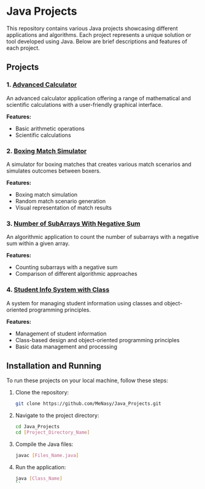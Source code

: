 # Java Projects

This repository contains various Java projects showcasing different applications and algorithms. Each project represents a unique solution or tool developed using Java. Below are brief descriptions and features of each project.

## Projects

### 1. [Advanced Calculator](https://github.com/MeNasy/Java_Projects/tree/main/Advanced_Calculator)

An advanced calculator application offering a range of mathematical and scientific calculations with a user-friendly graphical interface.

**Features:**
- Basic arithmetic operations
- Scientific calculations

### 2. [Boxing Match Simulator](https://github.com/MeNasy/Java_Projects/tree/main/Boxing_Match_Simulator)

A simulator for boxing matches that creates various match scenarios and simulates outcomes between boxers.

**Features:**
- Boxing match simulation
- Random match scenario generation
- Visual representation of match results

### 3. [Number of SubArrays With Negative Sum](https://github.com/MeNasy/Java_Projects/tree/main/NumberOf_SubArrays_With_Negative_Sum)

An algorithmic application to count the number of subarrays with a negative sum within a given array.

**Features:**
- Counting subarrays with a negative sum
- Comparison of different algorithmic approaches

### 4. [Student Info System with Class](https://github.com/MeNasy/Java_Projects/tree/main/Student_Info_System_With_Class)

A system for managing student information using classes and object-oriented programming principles.

**Features:**
- Management of student information
- Class-based design and object-oriented programming principles
- Basic data management and processing

## Installation and Running

To run these projects on your local machine, follow these steps:

1. Clone the repository:
    ```bash
    git clone https://github.com/MeNasy/Java_Projects.git
    ```

2. Navigate to the project directory:
    ```bash
    cd Java_Projects
    cd [Project_Directory_Name]
    ```

3. Compile the Java files:
    ```bash
    javac [Files_Name.java]
    ```

4. Run the application:
    ```bash
    java [Class_Name]
    ``
